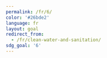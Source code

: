 ```yaml
---
permalink: /fr/6/
color: '#26bde2'
language: fr
layout: goal
redirect_from:
  - /fr/clean-water-and-sanitation/
sdg_goal: '6'
---
```

